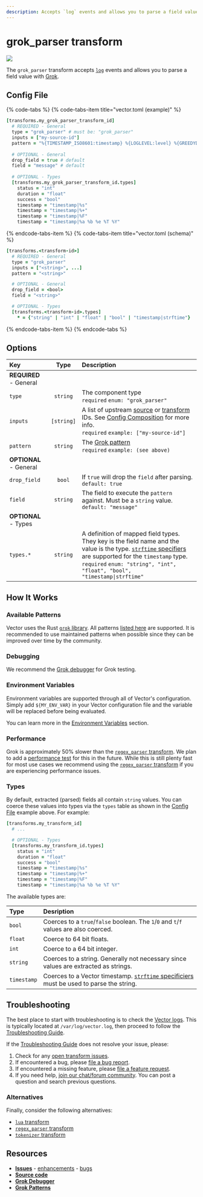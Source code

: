 ```yaml
---
description: Accepts `log` events and allows you to parse a field value with Grok.
---
```


<!--
     THIS FILE IS AUTOOGENERATED!

     To make changes please edit the template located at:

     scripts/generate/templates/docs/usage/configuration/transforms/grok_parser.md.erb
-->

# grok_parser transform

![][images.grok_parser_transform]


The `grok_parser` transform accepts [`log`][docs.log_event] events and allows you to parse a field value with [Grok][url.grok].

## Config File

{% code-tabs %}
{% code-tabs-item title="vector.toml (example)" %}
```coffeescript
[transforms.my_grok_parser_transform_id]
  # REQUIRED - General
  type = "grok_parser" # must be: "grok_parser"
  inputs = ["my-source-id"]
  pattern = "%{TIMESTAMP_ISO8601:timestamp} %{LOGLEVEL:level} %{GREEDYDATA:message}"
  
  # OPTIONAL - General
  drop_field = true # default
  field = "message" # default
  
  # OPTIONAL - Types
  [transforms.my_grok_parser_transform_id.types]
    status = "int"
    duration = "float"
    success = "bool"
    timestamp = "timestamp|%s"
    timestamp = "timestamp|%+"
    timestamp = "timestamp|%F"
    timestamp = "timestamp|%a %b %e %T %Y"
```
{% endcode-tabs-item %}
{% code-tabs-item title="vector.toml (schema)" %}
```coffeescript
[transforms.<transform-id>]
  # REQUIRED - General
  type = "grok_parser"
  inputs = ["<string>", ...]
  pattern = "<string>"

  # OPTIONAL - General
  drop_field = <bool>
  field = "<string>"

  # OPTIONAL - Types
  [transforms.<transform-id>.types]
    * = {"string" | "int" | "float" | "bool" | "timestamp|strftime"}
```
{% endcode-tabs-item %}
{% endcode-tabs %}

## Options

| Key  | Type  | Description |
|:-----|:-----:|:------------|
| **REQUIRED** - General | | |
| `type` | `string` | The component type<br />`required` `enum: "grok_parser"` |
| `inputs` | `[string]` | A list of upstream [source][docs.sources] or [transform][docs.transforms] IDs. See [Config Composition][docs.config_composition] for more info.<br />`required` `example: ["my-source-id"]` |
| `pattern` | `string` | The [Grok pattern][url.grok_patterns]<br />`required` `example: (see above)` |
| **OPTIONAL** - General | | |
| `drop_field` | `bool` | If `true` will drop the `field` after parsing.<br />`default: true` |
| `field` | `string` | The field to execute the `pattern` against. Must be a `string` value.<br />`default: "message"` |
| **OPTIONAL** - Types | | |
| `types.*` | `string` | A definition of mapped field types. They key is the field name and the value is the type. [`strftime` specifiers][url.strftime_specifiers] are supported for the `timestamp` type.<br />`required` `enum: "string", "int", "float", "bool", "timestamp\|strftime"` |

## How It Works

### Available Patterns

Vector uses the Rust [`grok` library][url.rust_grok_library]. All patterns
[listed here][url.grok_patterns] are supported. It is recommended to use
maintained patterns when possible since they can be improved over time by
the community.

### Debugging

We recommend the [Grok debugger][url.grok_debugger] for Grok testing.

### Environment Variables

Environment variables are supported through all of Vector's configuration.
Simply add `${MY_ENV_VAR}` in your Vector configuration file and the variable
will be replaced before being evaluated.

You can learn more in the [Environment Variables][docs.configuration.environment-variables]
section.

### Performance

Grok is approximately 50% slower than the [`regex_parser` transform][docs.regex_parser_transform].
We plan to add a [performance test][docs.performance] for this in the future.
While this is still plenty fast for most use cases we recommend using the
[`regex_parser` transform][docs.regex_parser_transform] if you are experiencing
performance issues.

### Types

By default, extracted (parsed) fields all contain `string` values. You can
coerce these values into types via the `types` table as shown in the
[Config File](#config-file) example above. For example:

```coffeescript
[transforms.my_transform_id]
  # ...

  # OPTIONAL - Types
  [transforms.my_transform_id.types]
    status = "int"
    duration = "float"
    success = "bool"
    timestamp = "timestamp|%s"
    timestamp = "timestamp|%+"
    timestamp = "timestamp|%F"
    timestamp = "timestamp|%a %b %e %T %Y"
```

The available types are:

| Type        | Desription                                                                                                          |
|:------------|:--------------------------------------------------------------------------------------------------------------------|
| `bool`      | Coerces to a `true`/`false` boolean. The `1`/`0` and `t`/`f` values are also coerced.                               |
| `float`     | Coerce to 64 bit floats.                                                                                            |
| `int`       | Coerce to a 64 bit integer.                                                                                         |
| `string`    | Coerces to a string. Generally not necessary since values are extracted as strings.                                 |
| `timestamp` | Coerces to a Vector timestamp. [`strftime` specificiers][url.strftime_specifiers] must be used to parse the string. |

## Troubleshooting

The best place to start with troubleshooting is to check the
[Vector logs][docs.monitoring_logs]. This is typically located at
`/var/log/vector.log`, then proceed to follow the
[Troubleshooting Guide][docs.troubleshooting].

If the [Troubleshooting Guide][docs.troubleshooting] does not resolve your
issue, please:

1. Check for any [open transform issues][url.grok_parser_transform_issues].
2. If encountered a bug, please [file a bug report][url.new_grok_parser_transform_bug].
3. If encountered a missing feature, please [file a feature request][url.new_grok_parser_transform_enhancement].
4. If you need help, [join our chat/forum community][url.vector_chat]. You can post a question and search previous questions.


### Alternatives

Finally, consider the following alternatives:

* [`lua` transform][docs.lua_transform]
* [`regex_parser` transform][docs.regex_parser_transform]
* [`tokenizer` transform][docs.tokenizer_transform]

## Resources

* [**Issues**][url.grok_parser_transform_issues] - [enhancements][url.grok_parser_transform_enhancements] - [bugs][url.grok_parser_transform_bugs]
* [**Source code**][url.grok_parser_transform_source]
* [**Grok Debugger**][url.grok_debugger]
* [**Grok Patterns**][url.grok_patterns]


[docs.config_composition]: ../../../usage/configuration/README.md#composition
[docs.configuration.environment-variables]: ../../../usage/configuration#environment-variables
[docs.log_event]: ../../../about/data-model/log.md
[docs.lua_transform]: ../../../usage/configuration/transforms/lua.md
[docs.monitoring_logs]: ../../../usage/administration/monitoring.md#logs
[docs.performance]: ../../../performance.md
[docs.regex_parser_transform]: ../../../usage/configuration/transforms/regex_parser.md
[docs.sources]: ../../../usage/configuration/sources
[docs.tokenizer_transform]: ../../../usage/configuration/transforms/tokenizer.md
[docs.transforms]: ../../../usage/configuration/transforms
[docs.troubleshooting]: ../../../usage/guides/troubleshooting.md
[images.grok_parser_transform]: ../../../assets/grok_parser-transform.svg
[url.grok]: http://grokdebug.herokuapp.com/
[url.grok_debugger]: http://grokdebug.herokuapp.com/
[url.grok_parser_transform_bugs]: https://github.com/timberio/vector/issues?q=is%3Aopen+is%3Aissue+label%3A%22Transform%3A+grok_parser%22+label%3A%22Type%3A+Bug%22
[url.grok_parser_transform_enhancements]: https://github.com/timberio/vector/issues?q=is%3Aopen+is%3Aissue+label%3A%22Transform%3A+grok_parser%22+label%3A%22Type%3A+Enhancement%22
[url.grok_parser_transform_issues]: https://github.com/timberio/vector/issues?q=is%3Aopen+is%3Aissue+label%3A%22Transform%3A+grok_parser%22
[url.grok_parser_transform_source]: https://github.com/timberio/vector/tree/master/src/transforms/grok_parser.rs
[url.grok_patterns]: https://github.com/daschl/grok/tree/master/patterns
[url.new_grok_parser_transform_bug]: https://github.com/timberio/vector/issues/new?labels=Transform%3A+grok_parser&labels=Type%3A+Bug
[url.new_grok_parser_transform_enhancement]: https://github.com/timberio/vector/issues/new?labels=Transform%3A+grok_parser&labels=Type%3A+Enhancement
[url.rust_grok_library]: https://github.com/daschl/grok
[url.strftime_specifiers]: https://docs.rs/chrono/0.3.1/chrono/format/strftime/index.html
[url.vector_chat]: https://chat.vector.dev
